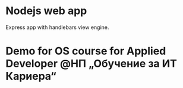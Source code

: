 # Nodejs web app

Express app with handlebars view engine.

# Demo for OS course for Applied Developer @НП „Обучение за ИТ Кариера“
